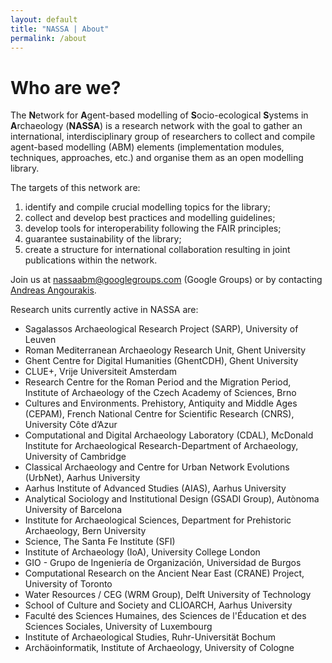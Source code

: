 ```yaml
---
layout: default
title: "NASSA | About"
permalink: /about
---
```

# Who are we?

The **N**etwork for **A**gent-based modelling of **S**ocio-ecological **S**ystems in **A**rchaeology (**NASSA**) is a research network with the goal to gather an international, interdisciplinary group of researchers to collect and compile agent-based modelling (ABM) elements (implementation modules, techniques, approaches, etc.) and organise them as an open modelling library.

The targets of this network are:

1. identify and compile crucial modelling topics for the library;
2. collect and develop best practices and modelling guidelines;
3. develop tools for interoperability following the FAIR principles;
4. guarantee sustainability of the library;
5. create a structure for international collaboration resulting in joint publications within the network.

Join us at nassaabm@googlegroups.com (Google Groups) or by contacting [Andreas Angourakis](andros.spica@gmail.com).

Research units currently active in NASSA are:

* Sagalassos Archaeological Research Project (SARP), University of Leuven
* Roman Mediterranean Archaeology Research Unit, Ghent University
* Ghent Centre for Digital Humanities (GhentCDH), Ghent University
* CLUE+, Vrije Universiteit Amsterdam
* Research Centre for the Roman Period and the Migration Period, Institute of Archaeology of the Czech Academy of Sciences, Brno
* Cultures and Environments. Prehistory, Antiquity and Middle Ages (CEPAM), French National Centre for Scientific Research (CNRS), University Côte d’Azur
* Computational and Digital Archaeology Laboratory (CDAL), McDonald Institute for Archaeological Research-Department of Archaeology, University of Cambridge
* Classical Archaeology and Centre for Urban Network Evolutions (UrbNet), Aarhus University
* Aarhus Institute of Advanced Studies (AIAS), Aarhus University
* Analytical Sociology and Institutional Design (GSADI Group), Autònoma University of Barcelona
* Institute for Archaeological Sciences, Department for Prehistoric Archaeology, Bern University
* Science, The Santa Fe Institute (SFI)
* Institute of Archaeology (IoA), University College London
* GIO - Grupo de Ingeniería de Organización, Universidad de Burgos
* Computational Research on the Ancient Near East (CRANE) Project, University of Toronto
* Water Resources / CEG (WRM Group), Delft University of Technology
* School of Culture and Society and CLIOARCH, Aarhus University
* Faculté des Sciences Humaines, des Sciences de l'Éducation et des Sciences Sociales, University of Luxembourg 
* Institute of Archaeological Studies, Ruhr-Universität Bochum
* Archäoinformatik, Institute of Archaeology, University of Cologne
